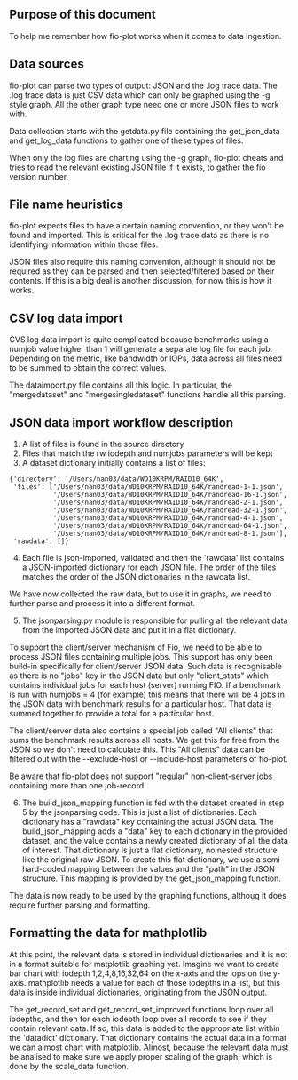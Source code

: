 ## Purpose of this document

To help me remember how fio-plot works when it comes to data ingestion.

## Data sources

fio-plot can parse two types of output: JSON and the .log trace data.
The .log trace data is just CSV data which can only be graphed using the -g style graph. 
All the other graph type need one or more JSON files to work with.

Data collection starts with the getdata.py file containing the get_json_data and get_log_data functions to gather one of these types of files.

When only the log files are charting using the -g graph, fio-plot cheats and tries to read the relevant existing JSON file if it exists, to gather the fio version number.

## File name heuristics

fio-plot expects files to have a certain naming convention, or they won't be found and imported.
This is critical for the .log trace data as there is no identifying information within those files.

JSON files also require this naming convention, although it should not be required as they can be parsed and then selected/filtered based on their contents. If this is a big deal is another discussion, for now this is how it works.

## CSV log data import

CVS log data import is quite complicated because benchmarks using a numjob value higher than 1 will generate a separate log file for each job. Depending on the metric, like bandwidth or IOPs, data across all files need to be summed to obtain the correct values. 

The dataimport.py file contains all this logic. In particular, the "mergedataset" and "mergesingledataset" functions handle all this parsing.

## JSON data import workflow description

1. A list of files is found in the source directory
1. Files that match the rw iodepth and numjobs parameters will be kept
1. A dataset dictionary initially contains a list of files:

```
{'directory': '/Users/nan03/data/WD10KRPM/RAID10_64K',
 'files': ['/Users/nan03/data/WD10KRPM/RAID10_64K/randread-1-1.json',
           '/Users/nan03/data/WD10KRPM/RAID10_64K/randread-16-1.json',
           '/Users/nan03/data/WD10KRPM/RAID10_64K/randread-2-1.json',
           '/Users/nan03/data/WD10KRPM/RAID10_64K/randread-32-1.json',
           '/Users/nan03/data/WD10KRPM/RAID10_64K/randread-4-1.json',
           '/Users/nan03/data/WD10KRPM/RAID10_64K/randread-64-1.json',
           '/Users/nan03/data/WD10KRPM/RAID10_64K/randread-8-1.json'],
 'rawdata': []}
```
4. Each file is json-imported, validated and then the 'rawdata' list contains a JSON-imported dictionary for each JSON file. The order of the files matches the order of the JSON dictionaries in the rawdata list.

We have now collected the raw data, but to use it in graphs, we need to further parse and process it into a different format.

5. The jsonparsing.py module is responsible for pulling all the relevant data from the imported JSON data and put it in a flat dictionary. 

To support the client/server mechanism of Fio, we need to be able to process JSON files containing multiple jobs. This support has only been build-in specifically for client/server JSON data.
Such data is recognisable as there is no "jobs" key in the JSON data but only "client_stats" which contains individual jobs for each host (server) running FIO. If a benchmark is run with numjobs = 4 (for example)
this means that there will be 4 jobs in the JSON data with benchmark results for a particular host. That data is summed together to provide a total for a particular host. 

The client/server data also contains a special job called "All clients" that sums the benchmark results across all hosts. We get this for free from the JSON so we don't need to calculate this. 
This "All clients" data can be filtered out with the --exclude-host or --include-host parameters of fio-plot. 

Be aware that fio-plot does not support "regular" non-client-server jobs containing more than one job-record. 

6. The build_json_mapping function is fed with the dataset created in step 5 by the jsonparsing code. This is just a list of dictionaries. Each dictionary has a "rawdata" key containing the actual JSON data. The build_json_mapping adds a "data" key to each dictionary in the provided dataset, and the value contains a newly created dictionary of all the data of interest. That dictionary is just a flat dictionary, no nested structure like the original raw JSON. To create this flat dictionary, we use a semi-hard-coded mapping between the values and the "path" in the JSON structure.
This mapping is provided by the  get_json_mapping function. 

The data is now ready to be used by the graphing functions, althoug it does require further parsing and formatting.

## Formatting the data for mathplotlib

At this point, the relevant data is stored in individual dictionaries and it is not in a format suitable for matplotlib graphing yet. Imagine we want to create bar chart with iodepth 1,2,4,8,16,32,64 on the x-axis and the iops on the y-axis.
mathplotlib needs a value for each of those iodepths in a list, but this data is inside individual dictionaries, originating from the JSON output.

The get_record_set and get_record_set_improved functions loop over all iodepths, and then for each iodepth loop over all records to see if they contain relevant data. If so, this data is added to the appropriate list within the 'datadict' dictionary. That dictionary contains the actual data in a format we can almost chart with matplotlib. Almost, because the relevant data must be analised to make sure we apply proper scaling of the graph, which is done by the scale_data function.

